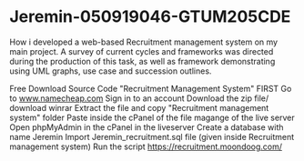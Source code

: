 # Jeremin-050919046-GTUM205CDE



How i developed a web-based Recruitment management system on my main project.
A survey of current cycles and frameworks was directed during the production of this task, as well as framework demonstrating using UML graphs, use case and succession outlines.

Free Download Source Code "Recruitment Management System"
FIRST Go to www.namecheap.com
Sign in to an account
Download the zip file/ download winrar
Extract the file and copy "Recruitment management system" folder
Paste inside the cPanel of the file magange of the live server
Open phpMyAdmin in the cPanel in the liveserver
Create a database with name Jeremin
Import Jeremin_recruitment.sql file (given inside Recruitment management system)
Run the script https://recruitment.moondoog.com/
